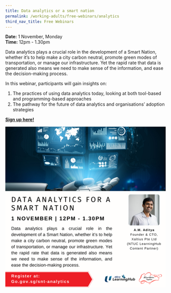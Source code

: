 ```yaml
---
title: Data analytics or a smart nation
permalink: /working-adults/free-webinars/analytics
third_nav_title: Free Webinars
---
```

**Date:** 1 November, Monday
<br> **Time:** 12pm - 1.30pm

Data analytics plays a crucial role in the development of a Smart Nation, whether it’s to help make a city carbon neutral, promote green modes of transportation, or manage our infrastructure. Yet the rapid rate that data is generated also means we need to make sense of the information, and ease the decision-making process.

In this webinar, participants will gain insights on:
1. The practices of using data analytics today, looking at both tool-based and programming-based approaches
2. The pathway for the future of data analytics and organisations’ adoption strategies

[**Sign up here!**](https://zoom.us/webinar/register/6616333328905/WN_Pfqz7jIpSkW45hu_8YWVmQ)

![Alt text for image on Isomer site](/images/wa-1nov21.png)
